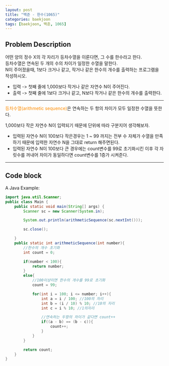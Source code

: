 ```yaml
---
layout: post
title: "백준 - 한수(1065)"
categories: baekjoon
tags: [baekjoon, 백준, 1065]
---
```


## Problem Description

어떤 양의 정수 X의 각 자리가 등차수열을 이룬다면, 그 수를 한수라고 한다.<br/>
등차수열은 연속된 두 개의 수의 차이가 일정한 수열을 말한다.<br/>
N이 주어졌을때, 1보다 크거나 같고, 작거나 같은 한수의 개수를 출력하는 프로그램을 작성하시오.

- 입력 -> 첫째 줄에 1,000보다 작거나 같은 자연수 N이 주어진다.
- 출력 -> 첫째 줄에 1보다 크거나 같고, N보다 작거나 같은 한수의 개수를 출력한다.

<hr/>
<span style = "color:#FF8C00">등차수열(arithmetic sequence)</span>은 연속하는 두 항의 차이가 모두 일정한 수열을 뜻한다.

1,000보다 작은 자연수 N이 입력되기 때문에 단위에 따라 구분지어 생각해보자.

- 입력된 자연수 N이 100보다 작은경우는 1 ~ 99 까지는 전부 수 자체가 수열을 만족하기 때문에 입력한 자연수 N을 그대로 return 해주면된다.
- 입력된 자연수 N이 100보다 큰 경우에는 count변수를 99로 초기화시킨 이후 각 자릿수를 꺼내어 차이가 동일하다면 count변수를 1증가 시켜준다.

<hr/>

## Code block

A Java Example:

```java
import java.util.Scanner;
public class Main {
    public static void main(String[] args) {
        Scanner sc = new Scanner(System.in);

        System.out.println(arithmeticSequence(sc.nextInt()));

        sc.close();

    }
    public static int arithmeticSequence(int number){
        //한수의 개수 초기화
        int count = 0;

        if(number < 100){
            return number;
        }
        else{
            //100이상이면 한수의 개수를 99로 초기화
            count = 99;

            for(int i = 100; i <= number; i++){
                int a = i / 100; //100의 자리
                int b = (i / 10) % 10; //10의 자리
                int c = i % 10; //1의자리

                //연속하는 두항의 차이가 같다면 count++
                if((a - b) == (b - c)){
                    count++;
                }
            }
        }

        return count;
    }
}
```
